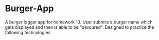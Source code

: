 # Burger-App
A burger logger app for homework 13. User submits a burger name which gets displayed and then is able to be "devoured". Designed to practice the following technologies:

